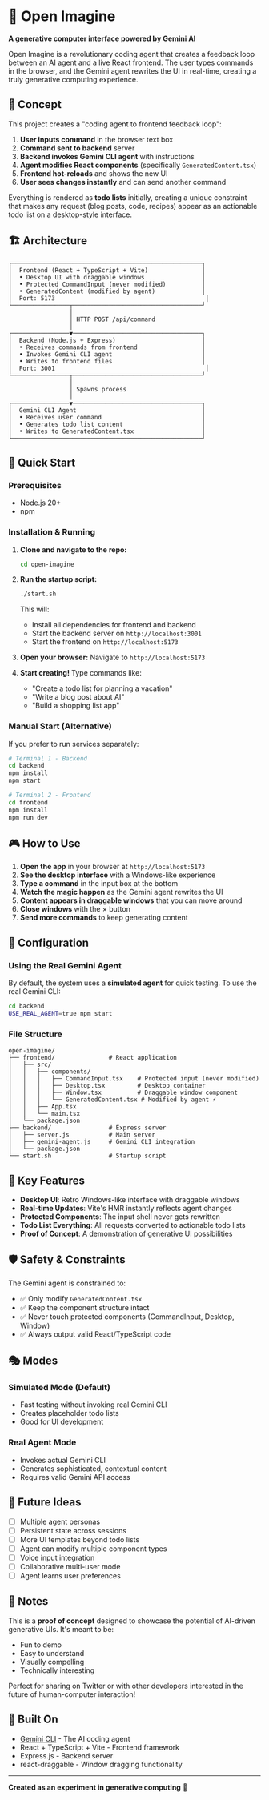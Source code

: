 # 🎨 Open Imagine

**A generative computer interface powered by Gemini AI**

Open Imagine is a revolutionary coding agent that creates a feedback loop between an AI agent and a live React frontend. The user types commands in the browser, and the Gemini agent rewrites the UI in real-time, creating a truly generative computing experience.

## 🌟 Concept

This project creates a "coding agent to frontend feedback loop":

1. **User inputs command** in the browser text box
2. **Command sent to backend** server
3. **Backend invokes Gemini CLI agent** with instructions
4. **Agent modifies React components** (specifically `GeneratedContent.tsx`)
5. **Frontend hot-reloads** and shows the new UI
6. **User sees changes instantly** and can send another command

Everything is rendered as **todo lists** initially, creating a unique constraint that makes any request (blog posts, code, recipes) appear as an actionable todo list on a desktop-style interface.

## 🏗️ Architecture

```
┌─────────────────────────────────────────────────────┐
│  Frontend (React + TypeScript + Vite)               │
│  • Desktop UI with draggable windows                │
│  • Protected CommandInput (never modified)          │
│  • GeneratedContent (modified by agent)             │
│  Port: 5173                                          │
└────────────────┬────────────────────────────────────┘
                 │
                 │ HTTP POST /api/command
                 │
┌────────────────▼────────────────────────────────────┐
│  Backend (Node.js + Express)                        │
│  • Receives commands from frontend                  │
│  • Invokes Gemini CLI agent                         │
│  • Writes to frontend files                         │
│  Port: 3001                                          │
└────────────────┬────────────────────────────────────┘
                 │
                 │ Spawns process
                 │
┌────────────────▼────────────────────────────────────┐
│  Gemini CLI Agent                                   │
│  • Receives user command                            │
│  • Generates todo list content                      │
│  • Writes to GeneratedContent.tsx                   │
└─────────────────────────────────────────────────────┘
```

## 🚀 Quick Start

### Prerequisites

- Node.js 20+
- npm

### Installation & Running

1. **Clone and navigate to the repo:**
   ```bash
   cd open-imagine
   ```

2. **Run the startup script:**
   ```bash
   ./start.sh
   ```

   This will:
   - Install all dependencies for frontend and backend
   - Start the backend server on `http://localhost:3001`
   - Start the frontend on `http://localhost:5173`

3. **Open your browser:**
   Navigate to `http://localhost:5173`

4. **Start creating!**
   Type commands like:
   - "Create a todo list for planning a vacation"
   - "Write a blog post about AI"
   - "Build a shopping list app"

### Manual Start (Alternative)

If you prefer to run services separately:

```bash
# Terminal 1 - Backend
cd backend
npm install
npm start

# Terminal 2 - Frontend
cd frontend
npm install
npm run dev
```

## 🎮 How to Use

1. **Open the app** in your browser at `http://localhost:5173`
2. **See the desktop interface** with a Windows-like experience
3. **Type a command** in the input box at the bottom
4. **Watch the magic happen** as the Gemini agent rewrites the UI
5. **Content appears in draggable windows** that you can move around
6. **Close windows** with the × button
7. **Send more commands** to keep generating content

## 🔧 Configuration

### Using the Real Gemini Agent

By default, the system uses a **simulated agent** for quick testing. To use the real Gemini CLI:

```bash
cd backend
USE_REAL_AGENT=true npm start
```

### File Structure

```
open-imagine/
├── frontend/               # React application
│   ├── src/
│   │   ├── components/
│   │   │   ├── CommandInput.tsx    # Protected input (never modified)
│   │   │   ├── Desktop.tsx         # Desktop container
│   │   │   ├── Window.tsx          # Draggable window component
│   │   │   └── GeneratedContent.tsx # Modified by agent ⚡
│   │   ├── App.tsx
│   │   └── main.tsx
│   └── package.json
├── backend/                # Express server
│   ├── server.js           # Main server
│   ├── gemini-agent.js     # Gemini CLI integration
│   └── package.json
└── start.sh                # Startup script
```

## 🎯 Key Features

- **Desktop UI**: Retro Windows-like interface with draggable windows
- **Real-time Updates**: Vite's HMR instantly reflects agent changes
- **Protected Components**: The input shell never gets rewritten
- **Todo List Everything**: All requests converted to actionable todo lists
- **Proof of Concept**: A demonstration of generative UI possibilities

## 🛡️ Safety & Constraints

The Gemini agent is constrained to:
- ✅ Only modify `GeneratedContent.tsx`
- ✅ Keep the component structure intact
- ✅ Never touch protected components (CommandInput, Desktop, Window)
- ✅ Always output valid React/TypeScript code

## 🎭 Modes

### Simulated Mode (Default)
- Fast testing without invoking real Gemini CLI
- Creates placeholder todo lists
- Good for UI development

### Real Agent Mode
- Invokes actual Gemini CLI
- Generates sophisticated, contextual content
- Requires valid Gemini API access

## 🚧 Future Ideas

- [ ] Multiple agent personas
- [ ] Persistent state across sessions
- [ ] More UI templates beyond todo lists
- [ ] Agent can modify multiple component types
- [ ] Voice input integration
- [ ] Collaborative multi-user mode
- [ ] Agent learns user preferences

## 📝 Notes

This is a **proof of concept** designed to showcase the potential of AI-driven generative UIs. It's meant to be:
- Fun to demo
- Easy to understand
- Visually compelling
- Technically interesting

Perfect for sharing on Twitter or with other developers interested in the future of human-computer interaction!

## 🤝 Built On

- [Gemini CLI](https://github.com/google-gemini/gemini-cli) - The AI coding agent
- React + TypeScript + Vite - Frontend framework
- Express.js - Backend server
- react-draggable - Window dragging functionality

---

**Created as an experiment in generative computing** 🚀